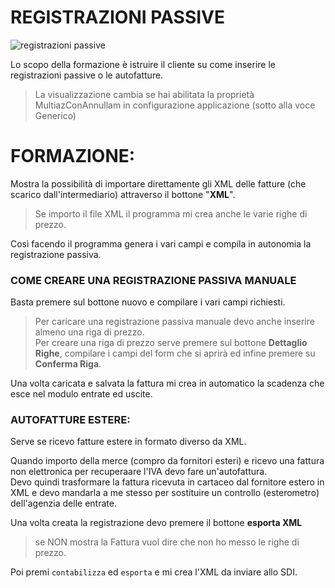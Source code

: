 # REGISTRAZIONI PASSIVE

![registrazioni passive](https://github.com/Fucio992/GuidaTir/assets/139453658/7cb2c4e5-af77-450c-8d94-82b06c83e3e3)      

Lo scopo della formazione è istruire il cliente su come inserire le registrazioni passive o le autofatture.    

> La visualizzazione cambia se hai abilitata la proprietà MultiazConAnnullam in configurazione applicazione (sotto alla voce Generico)     

# FORMAZIONE:    

Mostra la possibilità di importare direttamente gli XML delle fatture (che scarico dall'intermediario) attraverso il bottone "**XML**".    
> Se importo il file XML il programma mi crea anche le varie righe di prezzo.     

Così facendo il programma genera i vari campi e compila in autonomia la registrazione passiva.    

### COME CREARE UNA REGISTRAZIONE PASSIVA MANUALE

Basta premere sul bottone nuovo e compilare i vari campi richiesti.    

> Per caricare una registrazione passiva manuale devo anche inserire almeno una riga di prezzo.           
> Per creare una riga di prezzo serve premere sul bottone **Dettaglio Righe**, compilare i campi 
> del form che si aprirà ed infine premere su **Conferma Riga**.        

Una volta caricata e salvata la fattura mi crea in automatico la scadenza che esce nel modulo entrate ed uscite.        

### AUTOFATTURE ESTERE:

Serve se ricevo fatture estere in formato diverso da XML.          

Quando importo della merce (compro da fornitori esteri) e ricevo una fattura non elettronica per recuperaare l'IVA devo fare un'autofattura.          
Devo quindi trasformare la fattura ricevuta in cartaceo dal fornitore estero in XML e devo mandarla a me stesso 
per sostituire un controllo (esterometro) dell'agenzia delle entrate.

Una volta creata la registrazione devo premere il bottone **esporta XML**     
> se NON mostra la Fattura vuol dire che non ho messo le righe di prezzo.

Poi premi `contabilizza` ed `esporta` e mi crea l'XML da inviare allo SDI.



